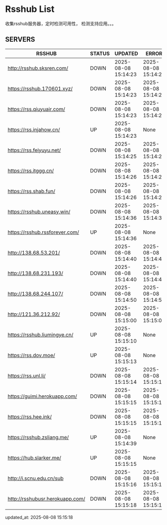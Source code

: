 # Rsshub List

收集rsshub服务器，定时检测可用性， 检测支持应用。。。


## SERVERS

|  RSSHUB   | STATUS  | UPDATED  | ERROR  | TWITTER |  
|  ----  | ----  | ----  | ----  | ---- |  
| http://rsshub.sksren.com/ | DOWN | 2025-08-08 15:14:23 | 2025-08-08 15:14:23 |  
| https://rsshub.170601.xyz/ | DOWN | 2025-08-08 15:14:23 | 2025-08-08 15:14:23 |  
| https://rss.qiuyuair.com/ | DOWN | 2025-08-08 15:14:23 | 2025-08-08 15:14:23 |  
| https://rss.injahow.cn/ | UP | 2025-08-08 15:14:23 | None ||  
| https://rss.feiyuyu.net/ | DOWN | 2025-08-08 15:14:25 | 2025-08-08 15:14:25 |  
| https://rss.itggg.cn/ | DOWN | 2025-08-08 15:14:26 | 2025-08-08 15:14:26 |  
| https://rss.shab.fun/ | DOWN | 2025-08-08 15:14:26 | 2025-08-08 15:14:26 |  
| https://rsshub.uneasy.win/ | DOWN | 2025-08-08 15:14:36 | 2025-08-08 15:14:36 |  
| https://rsshub.rssforever.com/ | UP | 2025-08-08 15:14:36 | None ||  
| http://138.68.53.201/ | DOWN | 2025-08-08 15:14:40 | 2025-08-08 15:14:40 |  
| http://138.68.231.193/ | DOWN | 2025-08-08 15:14:40 | 2025-08-08 15:14:40 |  
| http://138.68.244.107/ | DOWN | 2025-08-08 15:14:50 | 2025-08-08 15:14:50 |  
| http://121.36.212.92/ | DOWN | 2025-08-08 15:15:00 | 2025-08-08 15:15:00 |  
| https://rsshub.liumingye.cn/ | UP | 2025-08-08 15:15:10 | None ||  
| https://rss.dov.moe/ | UP | 2025-08-08 15:15:13 | None ||  
| https://rss.unl.li/ | DOWN | 2025-08-08 15:15:14 | 2025-08-08 15:15:14 |  
| https://guimi.herokuapp.com/ | DOWN | 2025-08-08 15:15:15 | 2025-08-08 15:15:15 |  
| https://rss.hee.ink/ | DOWN | 2025-08-08 15:15:15 | 2025-08-08 15:15:15 |  
| https://rsshub.zsliang.me/ | UP | 2025-08-08 15:14:39 | None |OK|  
| https://hub.slarker.me/ | UP | 2025-08-08 15:15:15 | None ||  
| http://i.scnu.edu.cn/sub | DOWN | 2025-08-08 15:15:16 | 2025-08-08 15:15:16 |  
| http://rsshubusr.herokuapp.com/ | DOWN | 2025-08-08 15:15:18 | 2025-08-08 15:15:18 |  
  

updated_at: 2025-08-08 15:15:18  
